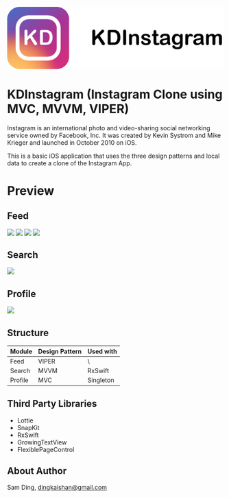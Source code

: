 ![](/Github&#32;Assets/Cover.png)
# KDInstagram (Instagram Clone using MVC, MVVM, VIPER)
Instagram is an international photo and video-sharing social networking service owned by Facebook, Inc. It was created by Kevin Systrom and Mike Krieger and launched in October 2010 on iOS. <br>

This is a basic iOS application that uses the three design patterns and local data to create a clone of the Instagram App.
# Preview

## Feed
![](https://media.giphy.com/media/j6pvgqTejOcUq4NRqM/giphy.gif)
![](https://media.giphy.com/media/QZJ49a584hbRMDVSEB/giphy.gif)
![](https://media.giphy.com/media/PicuUSM8BBr0nUNrUB/giphy.gif)
![](https://media.giphy.com/media/dCFfL94UOaz0zDqj1E/giphy.gif)
## Search
![](https://media.giphy.com/media/YQMMwhO1tI53j7PfBr/giphy.gif)

## Profile
![](https://media.giphy.com/media/lqA9LJmheIY0o14vXU/giphy.gif)



## Structure
Module | Design Pattern | Used with
---- | -------------- | ------------
Feed | &#32; &#32; VIPER | &#32; &#32; \
Search | &#32; &#32; MVVM | RxSwift
Profile | &#32; &#32; MVC | Singleton

## Third Party Libraries

- Lottie
- SnapKit
- RxSwift
- GrowingTextView
- FlexiblePageControl

## About Author
Sam Ding, [dingkaishan@gmail.com](mailto:dingkaishan@gmail.com)
